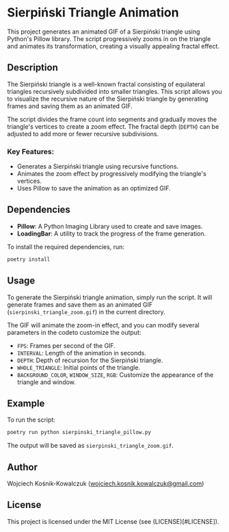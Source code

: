 # Sierpiński Triangle Animation

This project generates an animated GIF of a Sierpiński triangle using Python's Pillow library. The script progressively zooms in on the triangle and animates its transformation, creating a visually appealing fractal effect.

## Description

The Sierpiński triangle is a well-known fractal consisting of equilateral triangles recursively subdivided into smaller triangles. This script allows you to visualize the recursive nature of the Sierpiński triangle by generating frames and saving them as an animated GIF.

The script divides the frame count into segments and gradually moves the triangle's vertices to create a zoom effect. The fractal depth (`DEPTH`) can be adjusted to add more or fewer recursive subdivisions.

### Key Features:
- Generates a Sierpiński triangle using recursive functions.
- Animates the zoom effect by progressively modifying the triangle's vertices.
- Uses Pillow to save the animation as an optimized GIF.

## Dependencies

- **Pillow**: A Python Imaging Library used to create and save images.
- **LoadingBar**: A utility to track the progress of the frame generation.

To install the required dependencies, run:
```bash
poetry install
```

## Usage

To generate the Sierpiński triangle animation, simply run the script. It will generate frames and save them as an animated GIF (`sierpinski_triangle_zoom.gif`) in the current directory.

The GIF will animate the zoom-in effect, and you can modify several parameters in the codeto customize the output:

- `FPS`: Frames per second of the GIF.
- `INTERVAL`: Length of the animation in seconds.
- `DEPTH`: Depth of recursion for the Sierpiński triangle.
- `WHOLE_TRIANGLE`: Initial points of the triangle.
- `BACKGROUND_COLOR`, `WINDOW_SIZE`, `RGB`: Customize the appearance of the triangle and window.

## Example

To run the script:
```bash
poetry run python sierpinski_triangle_pillow.py
```

The output will be saved as `sierpinski_triangle_zoom.gif`.

## Author
Wojciech Kośnik-Kowalczuk (<wojciech.kosnik.kowalczuk@gmail.com>)

## License
This project is licensed under the MIT License (see (LICENSE)[#LICENSE]).

